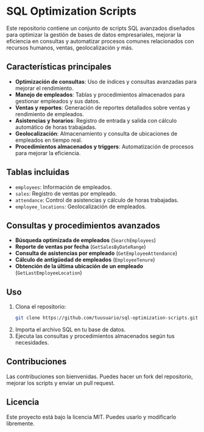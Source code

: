 # SQL Optimization Scripts

Este repositorio contiene un conjunto de scripts SQL avanzados diseñados para optimizar la gestión de bases de datos empresariales, mejorar la eficiencia en consultas y automatizar procesos comunes relacionados con recursos humanos, ventas, geolocalización y más.

## Características principales

- **Optimización de consultas**: Uso de índices y consultas avanzadas para mejorar el rendimiento.
- **Manejo de empleados**: Tablas y procedimientos almacenados para gestionar empleados y sus datos.
- **Ventas y reportes**: Generación de reportes detallados sobre ventas y rendimiento de empleados.
- **Asistencias y horarios**: Registro de entrada y salida con cálculo automático de horas trabajadas.
- **Geolocalización**: Almacenamiento y consulta de ubicaciones de empleados en tiempo real.
- **Procedimientos almacenados y triggers**: Automatización de procesos para mejorar la eficiencia.

## Tablas incluidas

- `employees`: Información de empleados.
- `sales`: Registro de ventas por empleado.
- `attendance`: Control de asistencias y cálculo de horas trabajadas.
- `employee_locations`: Geolocalización de empleados.

## Consultas y procedimientos avanzados

- **Búsqueda optimizada de empleados** (`SearchEmployees`)
- **Reporte de ventas por fecha** (`GetSalesByDateRange`)
- **Consulta de asistencias por empleado** (`GetEmployeeAttendance`)
- **Cálculo de antigüedad de empleados** (`EmployeeTenure`)
- **Obtención de la última ubicación de un empleado** (`GetLastEmployeeLocation`)

## Uso

1. Clona el repositorio:
   ```sh
   git clone https://github.com/tuusuario/sql-optimization-scripts.git
   ```
2. Importa el archivo SQL en tu base de datos.
3. Ejecuta las consultas y procedimientos almacenados según tus necesidades.

## Contribuciones

Las contribuciones son bienvenidas. Puedes hacer un fork del repositorio, mejorar los scripts y enviar un pull request.

## Licencia

Este proyecto está bajo la licencia MIT. Puedes usarlo y modificarlo libremente.


